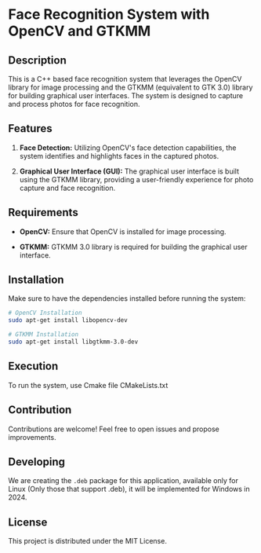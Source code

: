 # Face Recognition System with OpenCV and GTKMM

## Description

This is a C++ based face recognition system that leverages the OpenCV library for image processing and the GTKMM (equivalent to GTK 3.0) library for building graphical user interfaces. The system is designed to capture and process photos for face recognition.

## Features

1. **Face Detection:** Utilizing OpenCV's face detection capabilities, the system identifies and highlights faces in the captured photos.

2. **Graphical User Interface (GUI):** The graphical user interface is built using the GTKMM library, providing a user-friendly experience for photo capture and face recognition.

## Requirements

- **OpenCV:** Ensure that OpenCV is installed for image processing.

- **GTKMM:** GTKMM 3.0 library is required for building the graphical user interface.

## Installation

Make sure to have the dependencies installed before running the system:

```bash
# OpenCV Installation
sudo apt-get install libopencv-dev

# GTKMM Installation
sudo apt-get install libgtkmm-3.0-dev
```

## Execution
To run the system, use Cmake file CMakeLists.txt

## Contribution
Contributions are welcome! Feel free to open issues and propose improvements.

## Developing
We are creating the `.deb` package for this application, available only for Linux (Only those that support .deb), it will be implemented for Windows in 2024.

## License
This project is distributed under the MIT License.
